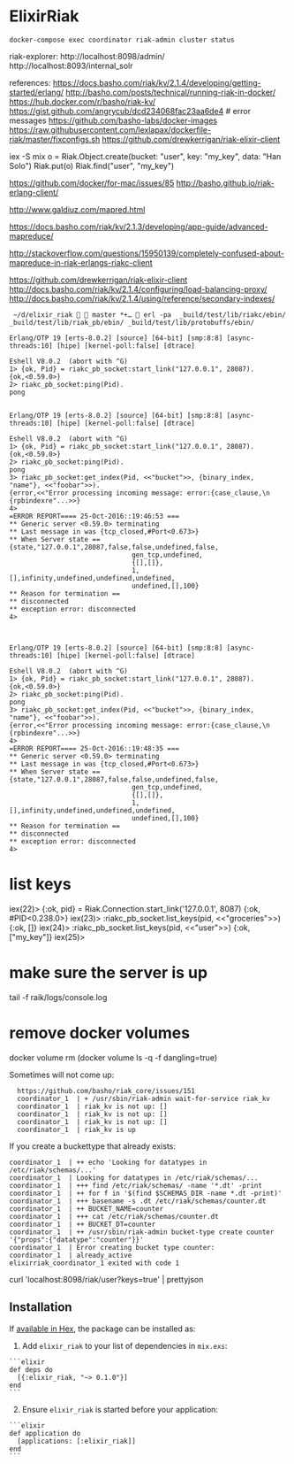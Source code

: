 # ElixirRiak

```
docker-compose exec coordinator riak-admin cluster status
```

riak-explorer:
http://localhost:8098/admin/
http://localhost:8093/internal_solr

references:
https://docs.basho.com/riak/kv/2.1.4/developing/getting-started/erlang/
http://basho.com/posts/technical/running-riak-in-docker/
https://hub.docker.com/r/basho/riak-kv/
https://gist.github.com/angrycub/dcd234068fac23aa6de4 # error messages
https://github.com/basho-labs/docker-images
https://raw.githubusercontent.com/lexlapax/dockerfile-riak/master/fixconfigs.sh
https://github.com/drewkerrigan/riak-elixir-client

iex -S mix
o = Riak.Object.create(bucket: "user", key: "my_key", data: "Han Solo")
Riak.put(o)
Riak.find("user", "my_key")

https://github.com/docker/for-mac/issues/85
http://basho.github.io/riak-erlang-client/

http://www.galdiuz.com/mapred.html

https://docs.basho.com/riak/kv/2.1.3/developing/app-guide/advanced-mapreduce/

http://stackoverflow.com/questions/15950139/completely-confused-about-mapreduce-in-riak-erlangs-riakc-client


https://github.com/drewkerrigan/riak-elixir-client
http://docs.basho.com/riak/kv/2.1.4/configuring/load-balancing-proxy/
http://docs.basho.com/riak/kv/2.1.4/using/reference/secondary-indexes/


```
 ~/d/elixir_riak   master *+…  erl -pa  _build/test/lib/riakc/ebin/ _build/test/lib/riak_pb/ebin/ _build/test/lib/protobuffs/ebin/

Erlang/OTP 19 [erts-8.0.2] [source] [64-bit] [smp:8:8] [async-threads:10] [hipe] [kernel-poll:false] [dtrace]

Eshell V8.0.2  (abort with ^G)
1> {ok, Pid} = riakc_pb_socket:start_link("127.0.0.1", 28087).
{ok,<0.59.0>}
2> riakc_pb_socket:ping(Pid).
pong


Erlang/OTP 19 [erts-8.0.2] [source] [64-bit] [smp:8:8] [async-threads:10] [hipe] [kernel-poll:false] [dtrace]

Eshell V8.0.2  (abort with ^G)
1> {ok, Pid} = riakc_pb_socket:start_link("127.0.0.1", 28087).
{ok,<0.59.0>}
2> riakc_pb_socket:ping(Pid).
pong
3> riakc_pb_socket:get_index(Pid, <<"bucket">>, {binary_index, "name"}, <<"foobar">>).
{error,<<"Error processing incoming message: error:{case_clause,\n                                          {rpbindexre"...>>}
4>
=ERROR REPORT==== 25-Oct-2016::19:46:53 ===
** Generic server <0.59.0> terminating
** Last message in was {tcp_closed,#Port<0.673>}
** When Server state == {state,"127.0.0.1",28087,false,false,undefined,false,
                               gen_tcp,undefined,
                               {[],[]},
                               1,[],infinity,undefined,undefined,undefined,
                               undefined,[],100}
** Reason for termination ==
** disconnected
** exception error: disconnected
4>



Erlang/OTP 19 [erts-8.0.2] [source] [64-bit] [smp:8:8] [async-threads:10] [hipe] [kernel-poll:false] [dtrace]

Eshell V8.0.2  (abort with ^G)
1> {ok, Pid} = riakc_pb_socket:start_link("127.0.0.1", 28087).
{ok,<0.59.0>}
2> riakc_pb_socket:ping(Pid).
pong
3> riakc_pb_socket:get_index(Pid, <<"bucket">>, {binary_index, "name"}, <<"foobar">>).
{error,<<"Error processing incoming message: error:{case_clause,\n                                          {rpbindexre"...>>}
4>
=ERROR REPORT==== 25-Oct-2016::19:48:35 ===
** Generic server <0.59.0> terminating
** Last message in was {tcp_closed,#Port<0.673>}
** When Server state == {state,"127.0.0.1",28087,false,false,undefined,false,
                               gen_tcp,undefined,
                               {[],[]},
                               1,[],infinity,undefined,undefined,undefined,
                               undefined,[],100}
** Reason for termination ==
** disconnected
** exception error: disconnected
4>

```

# list keys
iex(22)> {:ok, pid} = Riak.Connection.start_link('127.0.0.1', 8087)
{:ok, #PID<0.238.0>}
iex(23)> :riakc_pb_socket.list_keys(pid, <<"groceries">>)
{:ok, []}
iex(24)> :riakc_pb_socket.list_keys(pid, <<"user">>)
{:ok, ["my_key"]}
iex(25)>


# make sure the server is up
tail -f raik/logs/console.log

# remove docker volumes
docker volume rm (docker volume ls -q -f dangling=true)

Sometimes will not come up:
```
  https://github.com/basho/riak_core/issues/151
  coordinator_1  | + /usr/sbin/riak-admin wait-for-service riak_kv
  coordinator_1  | riak_kv is not up: []
  coordinator_1  | riak_kv is not up: []
  coordinator_1  | riak_kv is not up: []
  coordinator_1  | riak_kv is up
```

If you create a buckettype that already exists:
```
coordinator_1  | ++ echo 'Looking for datatypes in /etc/riak/schemas/...'
coordinator_1  | Looking for datatypes in /etc/riak/schemas/...
coordinator_1  | +++ find /etc/riak/schemas/ -name '*.dt' -print
coordinator_1  | ++ for f in '$(find $SCHEMAS_DIR -name *.dt -print)'
coordinator_1  | +++ basename -s .dt /etc/riak/schemas/counter.dt
coordinator_1  | ++ BUCKET_NAME=counter
coordinator_1  | +++ cat /etc/riak/schemas/counter.dt
coordinator_1  | ++ BUCKET_DT=counter
coordinator_1  | ++ /usr/sbin/riak-admin bucket-type create counter '{"props":{"datatype":"counter"}}'
coordinator_1  | Error creating bucket type counter:
coordinator_1  | already_active
elixirriak_coordinator_1 exited with code 1
```



curl 'localhost:8098/riak/user?keys=true' | prettyjson



##

## Installation

If [available in Hex](https://hex.pm/docs/publish), the package can be installed as:

  1. Add `elixir_riak` to your list of dependencies in `mix.exs`:

    ```elixir
    def deps do
      [{:elixir_riak, "~> 0.1.0"}]
    end
    ```

  2. Ensure `elixir_riak` is started before your application:

    ```elixir
    def application do
      [applications: [:elixir_riak]]
    end
    ```

